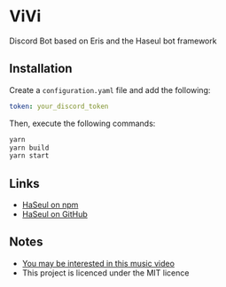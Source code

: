 # ViVi
Discord Bot based on Eris and the Haseul bot framework

## Installation
Create a `configuration.yaml` file and add the following:
```yaml
token: your_discord_token
```

Then, execute the following commands:
```bash
yarn
yarn build
yarn start
```

## Links
- [HaSeul on npm](https://www.npmjs.com/package/haseul)
- [HaSeul on GitHub](https://github.com/botsto/haseul)

## Notes
- [You may be interested in this music video](https://www.youtube.com/watch?v=ZNcBZM5SvbY)
- This project is licenced under the MIT licence
